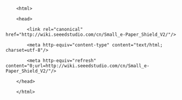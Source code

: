 <!DOCTYPE html>
        <html>
        <head>
            <link rel="canonical" href="http://wiki.seeedstudio.com/cn/Small_e-Paper_Shield_V2/"/>
            <meta http-equiv="content-type" content="text/html; charset=utf-8"/>
            <meta http-equiv="refresh" content="0;url=http://wiki.seeedstudio.com/cn/Small_e-Paper_Shield_V2/"/>
        </head>
        </html>
